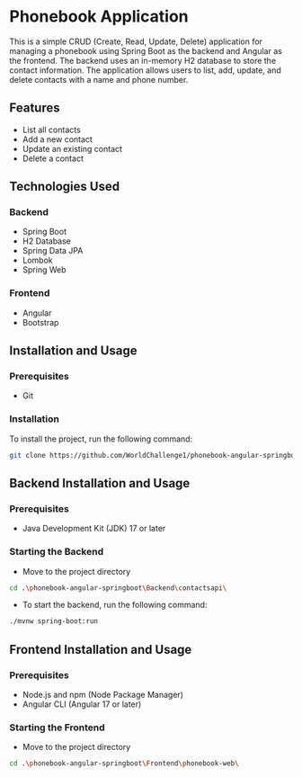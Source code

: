 # Phonebook Application

This is a simple CRUD (Create, Read, Update, Delete) application for managing a phonebook using Spring Boot as the backend and Angular as the frontend. The backend uses an in-memory H2 database to store the contact information. The application allows users to list, add, update, and delete contacts with a name and phone number.

## Features

* List all contacts
* Add a new contact
* Update an existing contact
* Delete a contact

## Technologies Used

### Backend

* Spring Boot
* H2 Database
* Spring Data JPA
* Lombok
* Spring Web

### Frontend

* Angular
* Bootstrap

## Installation and Usage

### Prerequisites

* Git

### Installation

To install the project, run the following command:

```bash
git clone https://github.com/WorldChallenge1/phonebook-angular-springboot.git
```

## Backend Installation and Usage

### Prerequisites

* Java Development Kit (JDK) 17 or later

### Starting the Backend

* Move to the project directory

```bash
cd .\phonebook-angular-springboot\Backend\contactsapi\
```

* To start the backend, run the following command:

```bash
./mvnw spring-boot:run
```

## Frontend Installation and Usage

### Prerequisites
* Node.js and npm (Node Package Manager)
* Angular CLI (Angular 17 or later)

### Starting the Frontend

* Move to the project directory

```bash
cd .\phonebook-angular-springboot\Frontend\phonebook-web\
```
